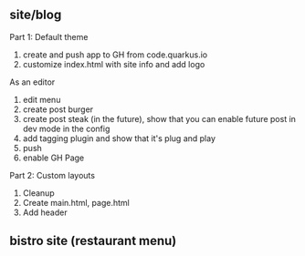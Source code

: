 
 ## site/blog


Part 1: Default theme

1. create and push app to GH from code.quarkus.io
2. customize index.html with site info and add logo

As an editor
1.  edit menu
2. create post burger 
3. create post steak (in the future), show that you can enable future post in dev mode in the config
4. add tagging plugin and show that it's plug and play
5. push
6. enable GH Page

Part 2: Custom layouts

1. Cleanup
2. Create main.html, page.html
3. Add header






## bistro site (restaurant menu)


